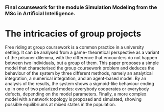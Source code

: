 ### Final coursework for the module Simulation Modeling from the MSc in Artificial Intelligence.
# The intricacies of group projects

Free riding at group coursework is a common
practice in a university setting. It can be analysed from a game-
theoretical perspective as a variant of the prisoner dilemma,
with the difference that encounters do not happen between two
individuals, but a group of them. This paper proposes a simple
model that characterised the group coursework problem and
deduces the behaviour of the system by three different methods,
namely an analytical integration, a numerical integration, and
an agent-based model. By an analysis of the results, the system
shows a sigmoid-like behaviour ending up in one of two polarized
modes: everybody cooperates or everybody defects, depending
on the model parameters. Finally, a more complex model with
a network topology is proposed and simulated, showing possible
equilibriums at mixed states in the population.
